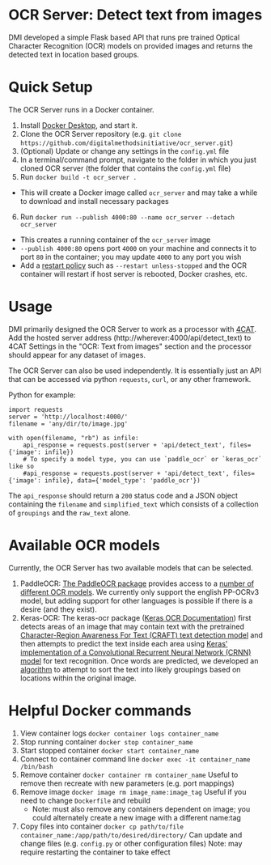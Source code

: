 # OCR Server: Detect text from images

DMI developed a simple Flask based API that runs pre trained Optical Character
Recognition (OCR) models on provided images and returns the detected text  in
location based groups.

# Quick Setup

The OCR Server runs in a Docker container.

1. Install [Docker Desktop](https://www.docker.com/products/docker-desktop), and start it.
2. Clone the OCR Server repository (e.g. `git clone https://github.com/digitalmethodsinitiative/ocr_server.git`)
3. (Optional) Update or change any settings in the `config.yml` file
4. In a terminal/command prompt, navigate to the folder in which you just cloned OCR server (the folder that contains the `config.yml` file)
5. Run `docker build -t ocr_server .`
 - This will create a Docker image called `ocr_server` and may take a while to download and install necessary packages
6. Run `docker run --publish 4000:80 --name ocr_server --detach ocr_server`
 - This creates a running container of the `ocr_server` image
 - `--publish 4000:80` opens port `4000` on your machine and connects it to port `80` in the container; you may update `4000` to any port you wish
 - Add a [restart policy](https://docs.docker.com/config/containers/start-containers-automatically/) such as `--restart unless-stopped` and the OCR container will restart if host server is rebooted, Docker crashes, etc.

# Usage

DMI primarily designed the OCR Server to work as a processor with [4CAT](https://github.com/digitalmethodsinitiative/4cat).
Add the hosted server address (http://wherever:4000/api/detect_text) to 4CAT Settings
in the "OCR: Text from images" section and the processor should appear for any
dataset of images.

The OCR Server can also be used independently. It is essentially just an API
that can be accessed via python `requests`, `curl`, or any other framework.

Python for example:
```
import requests
server = 'http://localhost:4000/'
filename = 'any/dir/to/image.jpg'

with open(filename, "rb") as infile:
    api_response = requests.post(server + 'api/detect_text', files={'image': infile})
    # To specify a model type, you can use `paddle_ocr` or `keras_ocr` like so
    #api_response = requests.post(server + 'api/detect_text', files={'image': infile}, data={'model_type': 'paddle_ocr'})
```

The `api_response` should return a `200` status code and a JSON object containing
the `filename` and `simplified_text` which consists of a collection
of `groupings` and the `raw_text` alone.

# Available OCR models

Currently, the OCR Server has two available models that can be selected.

1. PaddleOCR: [The PaddleOCR package](https://github.com/PaddlePaddle/PaddleOCR#readme) provides access
to a [number of different OCR models](https://github.com/PaddlePaddle/PaddleOCR/blob/release/2.6/doc/doc_en/models_list_en.md).
We currently only support the english PP-OCRv3 model, but adding support for
other languages is possible if there is a desire (and they exist).
2. Keras-OCR: The keras-ocr package ([Keras OCR Documentation]( https://keras-ocr.readthedocs.io/en/latest/))
 first detects areas of an image that may contain text with the pretrained
[Character-Region Awareness For Text (CRAFT) text detection model](https://github.com/clovaai/CRAFT-pytorch)
and then attempts to predict the text inside each area using [Keras' implementation of a Convolutional Recurrent Neural
Network (CRNN) model](https://github.com/kurapan/CRNN) for text recognition. Once words are predicted, we developed an
[algorithm](https://github.com/digitalmethodsinitiative/ocr_server/blob/3682fdd97fbcf6c00f8523e19c4b13f4601077ec/ocr_detection/image_handler.py#L88)
to attempt to sort the text into likely groupings based on locations within the original image.

# Helpful Docker commands
 1. View container logs
  `docker container logs container_name`
 2. Stop running container
 `docker stop container_name`
 3. Start stopped container
 `docker start container_name`
 4. Connect to container command line
 `docker exec -it container_name /bin/bash`
 5. Remove container
 `docker container rm container_name`
 Useful to remove then recreate with new parameters (e.g. port mappings)
 6. Remove image
 `docker image rm image_name:image_tag`
 Useful if you need to change `Dockerfile` and rebuild
     - Note: must also remove any containers dependent on image; you could alternately create a new image with a different name:tag
 7. Copy files into container
 `docker cp path/to/file container_name:/app/path/to/desired/directory/`
 Can update and change files (e.g. `config.py` or other configuration files)
 Note: may require restarting the container to take effect
